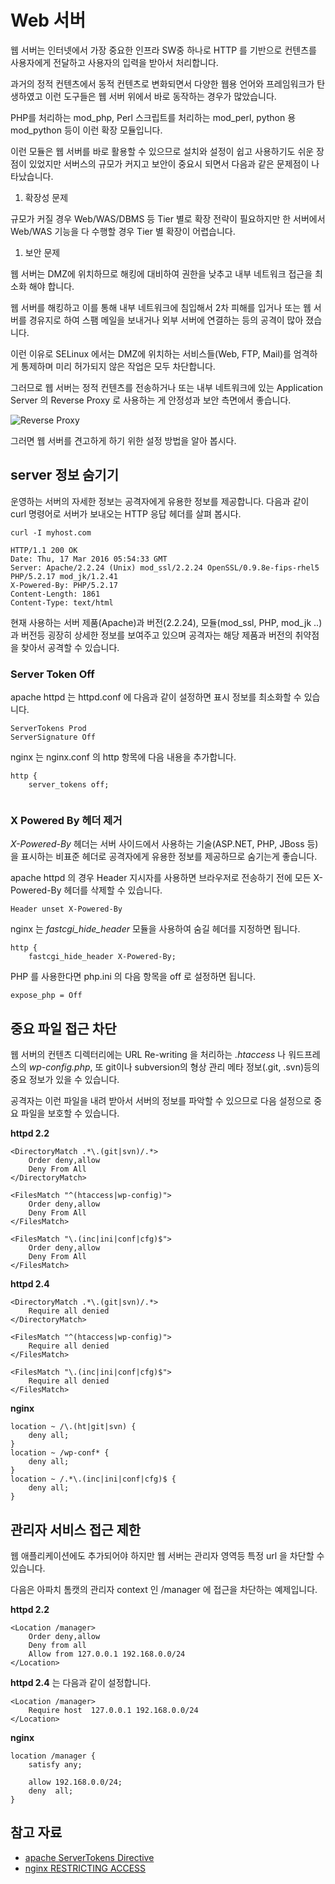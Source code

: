 # Web 서버

<!-- toc -->

웹 서버는 인터넷에서 가장 중요한 인프라 SW중 하나로 HTTP 를 기반으로 컨텐츠를 사용자에게 전달하고 사용자의 입력을 받아서 처리합니다.

과거의 정적 컨텐츠에서 동적 컨텐츠로 변화되면서 다양한 웹용 언어와 프레임워크가 탄생하였고 이런 도구들은 웹 서버 위에서 바로 동작하는 경우가 많았습니다.

PHP를 처리하는 mod_php, Perl 스크립트를 처리하는 mod_perl, python 용 mod_python 등이 이런 확장 모듈입니다.

이런 모듈은 웹 서버를 바로 활용할 수 있으므로 설치와 설정이 쉽고 사용하기도 쉬운 장점이 있었지만 서버스의 규모가 커지고 보안이 중요시 되면서 다음과 같은 문제점이 나타났습니다.

1. 확장성 문제
 
 규모가 커질 경우 Web/WAS/DBMS 등  Tier 별로 확장 전략이 필요하지만 한 서버에서 Web/WAS 기능을 다 수행할 경우 Tier 별 확장이 어렵습니다.
 
1. 보안 문제

 웹 서버는 DMZ에 위치하므로 해킹에 대비하여 권한을 낮추고 내부 네트워크 접근을 최소화 해야 합니다. 
 
 웹 서버를 해킹하고 이를 통해 내부 네트워크에 침입해서 2차 피해를 입거나 또는 웹 서버를 경유지로 하여 스팸 메일을 보내거나 외부 서버에 연결하는 등의 공격이 많아 졌습니다.
 
 이런 이유로 SELinux 에서는 DMZ에 위치하는 서비스들(Web, FTP, Mail)를 엄격하게 통제하며 미리 허가되지 않은 작업은 모두 차단합니다.
 
 그러므로 웹 서버는 정적 컨텐츠를 전송하거나 또는 내부 네트워크에 있는 Application Server 의 Reverse Proxy 로 사용하는 게 안정성과 보안 측면에서 좋습니다.
 
 ![Reverse Proxy](
 https://www.lesstif.com/download/attachments/20776817/image2014-7-19%2022%3A39%3A39.png?version=1&modificationDate=1405777029000&api=v2 "Reverse Proxy")

그러면 웹 서버를 견고하게 하기 위한 설정 방법을 알아 봅시다.

## server 정보 숨기기

운영하는 서버의 자세한 정보는 공격자에게 유용한 정보를 제공합니다. 다음과 같이 curl 명령어로 서버가 보내오는 HTTP 응답 헤더를 살펴 봅시다.

```
curl -I myhost.com
```

```
HTTP/1.1 200 OK
Date: Thu, 17 Mar 2016 05:54:33 GMT
Server: Apache/2.2.24 (Unix) mod_ssl/2.2.24 OpenSSL/0.9.8e-fips-rhel5 PHP/5.2.17 mod_jk/1.2.41
X-Powered-By: PHP/5.2.17
Content-Length: 1861
Content-Type: text/html
```

현재 사용하는 서버 제품(Apache)과 버전(2.2.24), 모듈(mod_ssl, PHP, mod_jk ..)과 버전등 굉장히 상세한 정보를 보여주고 있으며 공격자는 해당 제품과 버전의 취약점을 찾아서 공격할 수 있습니다.

### Server Token Off

apache httpd 는 httpd.conf 에 다음과 같이 설정하면 표시 정보를 최소화할 수 있습니다.

```
ServerTokens Prod
ServerSignature Off
```

nginx 는 nginx.conf 의 http 항목에 다음 내용을 추가합니다.

```
http {
	server_tokens off;
	
```

### X Powered By 헤더 제거

*X-Powered-By* 헤더는 서버 사이드에서 사용하는 기술(ASP.NET, PHP, JBoss 등)을 표시하는 비표준 헤더로 공격자에게 유용한 정보를 제공하므로 숨기는게 좋습니다.


apache httpd 의 경우 Header 지시자를 사용하면 브라우저로 전송하기 전에 모든 X-Powered-By 헤더를 삭제할 수 있습니다.

```
Header unset X-Powered-By
```

nginx 는 *fastcgi_hide_header* 모듈을 사용하여 숨길 헤더를 지정하면 됩니다.

```
http {
	fastcgi_hide_header X-Powered-By;
```

PHP 를 사용한다면 php.ini 의 다음 항목을 off 로 설정하면 됩니다.

```
expose_php = Off
```

## 중요 파일 접근 차단

웹 서버의 컨텐츠 디렉터리에는 URL Re-writing 을 처리하는 *.htaccess* 나 워드프레스의 *wp-config.php*, 또 git이나 subversion의 형상 관리 메타 정보(.git, .svn)등의 중요 정보가 있을 수 있습니다.

공격자는 이런 파일을 내려 받아서 서버의 정보를 파악할 수 있으므로 다음 설정으로 중요 파일을 보호할 수 있습니다.

**httpd 2.2**

```
<DirectoryMatch .*\.(git|svn)/.*>
    Order deny,allow
    Deny From All
</DirectoryMatch>
    
<FilesMatch "^(htaccess|wp-config)">
    Order deny,allow
    Deny From All
</FilesMatch>

<FilesMatch "\.(inc|ini|conf|cfg)$">
    Order deny,allow
    Deny From All
</FilesMatch>
```

**httpd 2.4**

```
<DirectoryMatch .*\.(git|svn)/.*>
    Require all denied
</DirectoryMatch>
    
<FilesMatch "^(htaccess|wp-config)">
    Require all denied
</FilesMatch>

<FilesMatch "\.(inc|ini|conf|cfg)$">
    Require all denied
</FilesMatch>
```

**nginx**

```
location ~ /\.(ht|git|svn) {
    deny all;
}
location ~ /wp-conf* {
    deny all;
}
location ~ /.*\.(inc|ini|conf|cfg)$ {
    deny all;
}
```

## 관리자 서비스 접근 제한

웹 애플리케이션에도 추가되어야 하지만 웹 서버는 관리자 영역등 특정 url 을 차단할 수 있습니다.

다음은 아파치 톰캣의 관리자 context 인 /manager 에 접근을 차단하는 예제입니다.

**httpd 2.2**

```
<Location /manager>
    Order deny,allow
    Deny from all
    Allow from 127.0.0.1 192.168.0.0/24
</Location>
```

**httpd 2.4** 는 다음과 같이 설정합니다.

```
<Location /manager>
    Require host  127.0.0.1 192.168.0.0/24
</Location>
```

**nginx**

```
location /manager {
    satisfy any;

    allow 192.168.0.0/24;
    deny  all;
}
```

## 참고 자료
* [apache ServerTokens Directive](https://httpd.apache.org/docs/2.4/mod/core.html#servertokens)
* [nginx RESTRICTING ACCESS](https://www.nginx.com/resources/admin-guide/restricting-access/)
